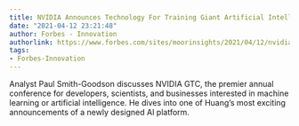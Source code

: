 ```yaml
---
title: NVIDIA Announces Technology For Training Giant Artificial Intelligence Models
date: "2021-04-12 23:21:48"
author: Forbes - Innovation
authorlink: https://www.forbes.com/sites/moorinsights/2021/04/12/nvidia-announces-technology-for-training-giant-artificial-intelligence-models/
tags:
- Forbes-Innovation
---
```

Analyst Paul Smith-Goodson discusses NVIDIA GTC, the premier annual conference for developers, scientists, and businesses interested in machine learning or artificial intelligence. He dives into one of Huang’s most exciting announcements of a newly designed AI platform.
